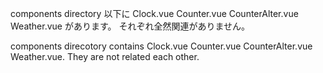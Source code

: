 components directory 以下に
Clock.vue
Counter.vue
CounterAlter.vue
Weather.vue
があります。
それぞれ全然関連がありません。

components direcotory contains
Clock.vue
Counter.vue
CounterAlter.vue
Weather.vue.
They are not related each other.
